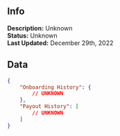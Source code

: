 ## Info
**Description:** Unknown\
**Status:** Unknown\
**Last Updated:** December 29th, 2022

## Data
```json
{
    "Onboarding History": {
        // UNKNOWN
    },
    "Payout History": [
        // UNKNOWN
    ]
}
```